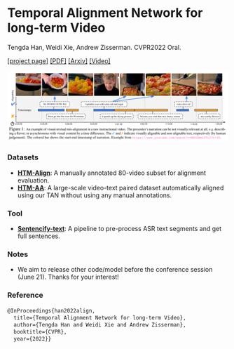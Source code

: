 # Temporal Alignment Network for long-term Video 

Tengda Han, Weidi Xie, Andrew Zisserman. CVPR2022 Oral.

[[project page]](https://www.robots.ox.ac.uk/~vgg/research/tan/)
[[PDF]](https://www.robots.ox.ac.uk/~vgg/publications/2022/Han22a/han22a.pdf)
[[Arxiv]](https://arxiv.org/abs/2204.02968)
[[Video]](https://youtu.be/77dcM9CyHCY)

<img src="TAN_teaser.png" width="800">

### Datasets
* [**HTM-Align**](htm_align/): A manually annotated 80-video subset for alignment evaluation.
* [**HTM-AA**](htm_aa/): A large-scale video-text paired dataset automatically aligned using our TAN without using any manual annotations.

### Tool
* [**Sentencify-text**](sentencify_text/): A pipeline to pre-process ASR text segments and get full sentences.

### Notes
* We aim to release other code/model before the conference session (June 21). Thanks for your interest!

### Reference
```
@InProceedings{han2022align,
  title={Temporal Alignment Network for long-term Video},  
  author={Tengda Han and Weidi Xie and Andrew Zisserman},  
  booktitle={CVPR},  
  year={2022}}
```




